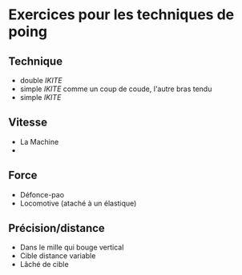 # Exercices pour les techniques de poing

## Technique
- double _IKITE_ 
- simple _IKITE_ comme un coup de coude, l'autre bras tendu
- simple _IKITE_

## Vitesse
- La Machine
- 
## Force
- Défonce-pao
- Locomotive (ataché à un élastique)

## Précision/distance
- Dans le mille qui bouge vertical
- Cible distance variable
- Lâché de cible



